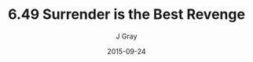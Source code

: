 ---
title: '6.49 Surrender is the Best Revenge'
alt: 'Mysteries of the Arcana'
date: '2015-09-24'
author: 'J Gray'
artist: 'Keira'
chapter: '6 Void in the Road'
filler: false
---